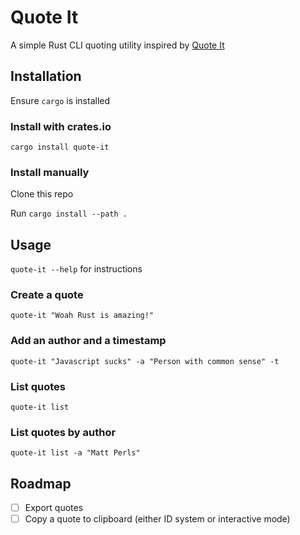 # Quote It

A simple Rust CLI quoting utility inspired by [Quote It](https://github.com/mattperls-code-apps/quote-it-app)

## Installation

Ensure `cargo` is installed

### Install with crates.io

`cargo install quote-it`

### Install manually

Clone this repo

Run `cargo install --path . ` 

## Usage

`quote-it --help` for instructions

### Create a quote

`quote-it "Woah Rust is amazing!"`

### Add an author and a timestamp

`quote-it "Javascript sucks" -a "Person with common sense" -t`

### List quotes

`quote-it list`

### List quotes by author

`quote-it list -a "Matt Perls"`


## Roadmap

- [ ] Export quotes
- [ ] Copy a quote to clipboard (either ID system or interactive mode)
